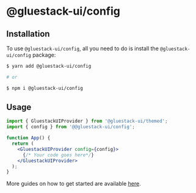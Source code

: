 # @gluestack-ui/config

## Installation

To use `@gluestack-ui/config`, all you need to do is install the
`@gluestack-ui/config` package:

```sh
$ yarn add @gluestack-ui/config

# or

$ npm i @gluestack-ui/config
```

## Usage

```jsx
import { GluestackUIProvider } from '@gluestack-ui/themed';
import { config } from '@@gluestack-ui/config';

function App() {
  return (
    <GluestackUIProvider config={config}>
      {/* Your code goes here*/}
    </GluestackUIProvider>
  );
}
```

More guides on how to get started are available
[here](https://gluestack.io/ui/docs/core-concepts/themed-library).
